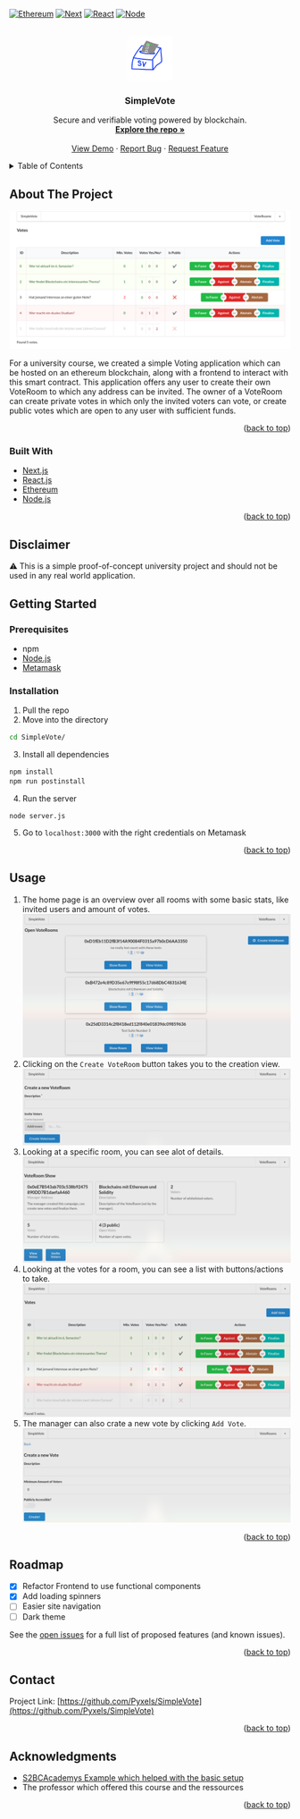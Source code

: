 <div id="top"></div>

<!-- PROJECT SHIELDS -->

[![Ethereum][ethereum-shield]][ethereum-url]
[![Next][next-shield]][next-url]
[![React][react-shield]][react-url]
[![Node][node-shield]][node-url]

<!-- PROJECT LOGO -->
<br />
<div align="center">
  <a href="https://github.com/Pyxels/SimpleVote">
    <img src="images/logo.png" alt="Logo" width="80" height="80">
  </a>

  <h3 align="center">SimpleVote</h3>

  <p align="center">
    Secure and verifiable voting powered by blockchain.
    <br />
    <a href="https://github.com/Pyxels/SimpleVote"><strong>Explore the repo »</strong></a>
    <br />
    <br />
    <a href="https://github.com/Pyxels/SimpleVote">View Demo</a>
    ·
    <a href="https://github.com/Pyxels/SimpleVote/issues">Report Bug</a>
    ·
    <a href="https://github.com/Pyxels/SimpleVote/issues">Request Feature</a>
  </p>
</div>

<!-- TABLE OF CONTENTS -->
<details>
  <summary>Table of Contents</summary>
  <ol>
    <li>
      <a href="#about-the-project">About The Project</a>
      <ul>
        <li><a href="#built-with">Built With</a></li>
        <li><a href="#disclaimer">Disclaimer</a></li>
      </ul>
    </li>
    <li>
      <a href="#getting-started">Getting Started</a>
      <ul>
        <li><a href="#prerequisites">Prerequisites</a></li>
        <li><a href="#installation">Installation</a></li>
      </ul>
    </li>
    <li><a href="#usage">Usage</a></li>
    <li><a href="#roadmap">Roadmap</a></li>
    <li><a href="#contributing">Contributing</a></li>
    <li><a href="#license">License</a></li>
    <li><a href="#contact">Contact</a></li>
    <li><a href="#acknowledgments">Acknowledgments</a></li>
  </ol>
</details>

<!-- ABOUT THE PROJECT -->

## About The Project

![Product Name Screen Shot][product-screenshot]

For a university course, we created a simple Voting application which can be hosted on an ethereum blockchain, along with a frontend to interact with this smart contract.
This application offers any user to create their own VoteRoom to which any address can be invited.
The owner of a VoteRoom can create private votes in which only the invited voters can vote, or create public votes which are open to any user with sufficient funds.

<p align="right">(<a href="#top">back to top</a>)</p>

### Built With

- [Next.js](https://nextjs.org/)
- [React.js](https://reactjs.org/)
- [Ethereum](https://ethereum.org/en/)
- [Node.js](https://nodejs.org/en/)

<p align="right">(<a href="#top">back to top</a>)</p>

<!-- DISCLAIMER -->

## Disclaimer

⚠️ This is a simple proof-of-concept university project and should not be used in any real world application.

<!-- GETTING STARTED -->

## Getting Started

### Prerequisites

- npm
- [Node.js](https://nodejs.org/en/)
- [Metamask](https://metamask.io/)

### Installation

1. Pull the repo
2. Move into the directory

```sh
cd SimpleVote/
```

3. Install all dependencies

```sh
npm install
npm run postinstall
```

4. Run the server

```
node server.js
```

5. Go to `localhost:3000` with the right credentials on Metamask

<p align="right">(<a href="#top">back to top</a>)</p>

<!-- USAGE EXAMPLES -->

## Usage

1. The home page is an overview over all rooms with some basic stats, like invited users and amount of votes.
   ![All Rooms][all-rooms]
2. Clicking on the `Create VoteRoom` button takes you to the creation view.
   ![Create new Room][new-room]
3. Looking at a specific room, you can see alot of details.
   ![Room Details][room-overview]
4. Looking at the votes for a room, you can see a list with buttons/actions to take.
   ![Votes Overview][votes-overview]
5. The manager can also crate a new vote by clicking `Add Vote`.
   ![New Vote][new-vote]

<p align="right">(<a href="#top">back to top</a>)</p>

<!-- ROADMAP -->

## Roadmap

- [x] Refactor Frontend to use functional components
- [x] Add loading spinners
- [ ] Easier site navigation
- [ ] Dark theme

See the [open issues](https://github.com/Pyxels/SimpleVote/issues) for a full list of proposed features (and known issues).

<p align="right">(<a href="#top">back to top</a>)</p>

## Contact

Project Link: [https://github.com/Pyxels/SimpleVote](https://github.com/Pyxels/SimpleVote)

<p align="right">(<a href="#top">back to top</a>)</p>

<!-- ACKNOWLEDGMENTS -->

## Acknowledgments

- [S2BCAcademys Example which helped with the basic setup](https://github.com/S2BCAcademy/CrowdFund_EduMaster)
- The professor which offered this course and the ressources

<p align="right">(<a href="#top">back to top</a>)</p>

<!-- MARKDOWN LINKS & IMAGES -->
<!-- https://www.markdownguide.org/basic-syntax/#reference-style-links -->

[ethereum-shield]: https://img.shields.io/badge/Ethereum-3C3C3D?style=for-the-badge&logo=Ethereum&logoColor=white
[ethereum-url]: https://ethereum.org/en/
[next-shield]: https://img.shields.io/badge/Next-black?style=for-the-badge&logo=next.js&logoColor=white
[next-url]: https://nextjs.org/
[react-shield]: https://img.shields.io/badge/react-%2320232a.svg?style=for-the-badge&logo=react&logoColor=%2361DAFB
[react-url]: https://reactjs.org/
[node-shield]: https://img.shields.io/badge/node.js-6DA55F?style=for-the-badge&logo=node.js&logoColor=white
[node-url]: https://nodejs.org/en/
[product-screenshot]: images/screenshot.png
[all-rooms]: images/all-rooms.png
[new-room]: images/new-room.png
[room-overview]: images/room-overview.png
[votes-overview]: images/votes-overview.png
[new-vote]: images/new-vote.png
